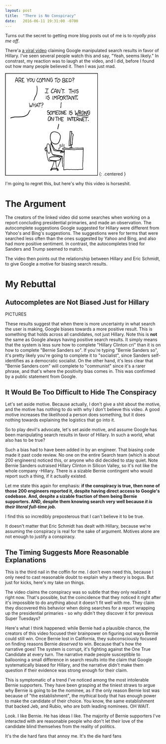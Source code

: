 ```yaml
---
layout: post
title:  "There is No Conspiracy"
date:   2016-06-11 19:31:00 -0700
---
```


Turns out the secret to getting more blog posts out of me is to
*royally piss me off*.

There'a [a viral video](https://www.youtube.com/watch?v=PFxFRqNmXKg)
claiming Google manipulated search results in favor of Hillary.
I've seen several people watch this and say, "Yeah, seems likely."
In constrast, my reaction was to laugh at the video, and I did,
before I found out how many people believed it. Then I was just mad.

![Relevant XKCD](/public/hillary-google/xkcd.png)
{: .centered }

I'm going to regret this, but here's why this video is
horseshit.


The Argument
=======================================================

The creators of the linked video did some searches when working
on a report concluding presidential primaries, and made an observation.
The autocomplete suggestions Google suggested for Hillary were different
from Yahoo's and Bing's suggestions. The suggestions were for terms that
were searched less often than the ones suggested by Yahoo and Bing, and
also had more positive sentiment.
In contrast, the autocompletes tried for Sanders and Trump seemed to
match.

The video then points out the relationship between Hillary and Eric
Schmidt, to give Google a motive for biasing search results.


My Rebuttal
=======================================================

Autocompletes are Not Biased Just for Hillary
--------------------------------------------------------------------

PICTURES

These results suggest that when there is more uncertainty in what
search the user is making, Google biases towards a more positive result.
This is something that holds across all candidates, not just Hillary.
Note this is **not** the same as Google always having positive search
results. It simply means that the system is less sure how to complete
"Hillary Clinton cri" than it is on how to complete "Bernie Sanders so".
If you're typing "Bernie Sanders so", it's pretty likely you're going to
complete it to "socialist", since Sanders self-identifies as a democratic
socialist. On the other hand, it's less clear that "Bernie Sanders com"
will complete to "communist" since it's a rarer phrase, and that's where
the positivity bias comes in. This was confirmed by a public statement from Google.


It Would Be Too Difficult to Hide The Conspiracy
--------------------------------------------------------------------

Let's set aside motive. Because actually, I don't give a shit about the motive,
and the motive has nothing to do with why I don't believe this video.
A good motive increases the likelihood a
person does something, but it does nothing towards explaining the logistics
that go into it.

So to play devil's advocate, let's set aside motive, and assume Google has
been manipulating search results in favor of Hillary. In such a world,
what also has to be true?

Such a bias had to have been added in by an engineer. That biasing code
made it past code review. No one on the entire Search team (which is about
200 engineers) noticed this, or anyone who did decided to stay quiet.
Note Bernie Sanders outraised Hillary Clinton in Silicon Valley, so it's
not like the whole company -Hillary. There is a sizable Bernie contingent
who would report such a thing, if it actually existed.

Let me state this again for emphasis: **if the conspiracy is true, then
none of those 200 engineers reported it, despite having direct access
to Google's codebase. And, despite a sizable fraction of them being
Bernie supporters. AND, despite them knowing search very well because
_it is their literal full-time job._**

I find this so incredibly preposterous that I can't believe it to be true.

It doesn't matter that Eric Schmidt has dealt with Hillary, because we're
assuming the conspiracy is real for the sake of argument. Motives alone
are not enough to justify a conspiracy.


The Timing Suggests More Reasonable Explanations
------------------------------------------------------------------

This is the third nail in the coffin for me. I don't even need this, because
I only need to cast reasonable doubt to explain why a theory is bogus. But
just for kicks, here's my take on things.

The video claims the conspiracy was so subtle that they only realized it
right now. That's possible, but the coincidence that they noticed it
right after it's impossible to do anything about it doesn't fit well
with me. They claim they discovered this behavior when doing searches for
a report wrapping up the presidential primaries - so why didn't they discover
it for previous Super Tuesdays?

Here's what I think happened: while Bernie had a plausible chance, the creators
of this video focused their brainpower on figuring out ways Bernie could
still win. Once Bernie lost in California, they subconsciously focused on
finding reasons Bernie *deserved* to win. Because that's how the narrative goes!
The system is corrupt, it's fighting against the One True Candidate at every
turn. The narrative made people susceptible to ballooning a small difference in
search results into the claim that Google systematically biased for Hillary,
and the narrative didn't make them question if their evidence was strong
enough for their claim.

This is symptomatic of a trend I've noticed among the most intolerable Bernie
supporters. They have been grasping at the tiniest straws to argue why Bernie
is going to be the nominee, as if the only reason Bernie lost was because
of "the establishment", the mythical body that has enough power to make the
candidate of their choice. You know, the same establishment that backed Jeb,
and Rubio, who are both leading nominees. OH WAIT.

Look. I like Bernie. He has ideas I like. The majority of Bernie supporters
I've interacted with are reasonable people who don't let their love of the
candidate blind themselves from the reality of politics.

It's the die hard fans that annoy me. It's the die hard fans

